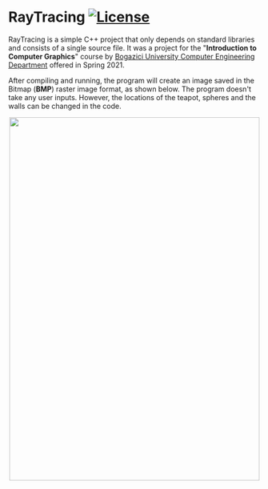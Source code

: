 # RayTracing [![License](https://img.shields.io/github/license/sinaatalay/RayTracing.svg)](https://github.com/sinaatalay/RayTracing/blob/main/LICENSE)
RayTracing is a simple C++ project that only depends on standard libraries and consists of a single source file. It was a project for the "**Introduction to Computer Graphics**" course by [Bogazici University Computer Engineering Department](https://www.cmpe.boun.edu.tr/) offered in Spring 2021.

After compiling and running, the program will create an image saved in the Bitmap (**BMP**) raster image format, as shown below. The program doesn't take any user inputs. However, the locations of the teapot, spheres and the walls can be changed in the code.

<p align="center">
  <img width="500" height="725" src="https://github.com/sinaatalay/RayTracing/blob/main/figures/example.png?raw=true">
</p>
